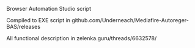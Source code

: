 Browser Automation Studio script

Compiled to EXE script in github.com/Underneach/Mediafire-Autoreger-BAS/releases

All functional description in zelenka.guru/threads/6632578/
